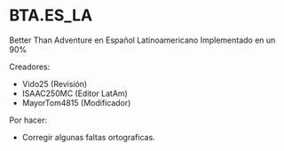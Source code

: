 # BTA.ES_LA
Better Than Adventure en Español Latinoamericano
Implementado en un 90%

 Creadores:
* Vido25 (Revisión) 
* ISAAC250MC (Editor LatAm)
* MayorTom4815 (Modificador)

Por hacer:
* Corregir algunas faltas ortograficas.
